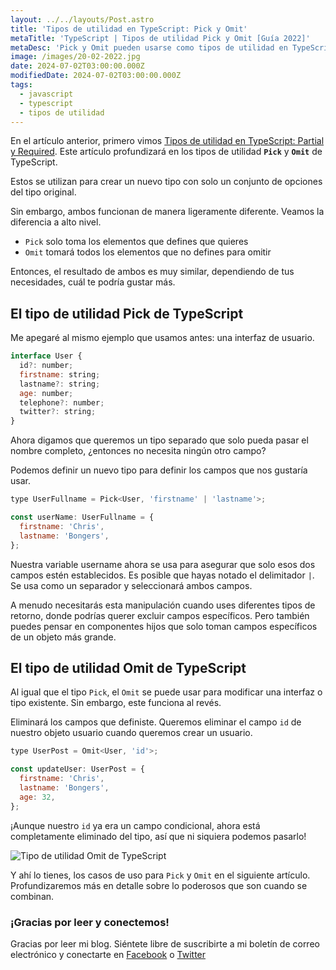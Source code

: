 ```yaml
---
layout: ../../layouts/Post.astro
title: 'Tipos de utilidad en TypeScript: Pick y Omit'
metaTitle: 'TypeScript | Tipos de utilidad Pick y Omit [Guía 2022]'
metaDesc: 'Pick y Omit pueden usarse como tipos de utilidad en TypeScript para modificar tipos o interfaces existentes'
image: /images/20-02-2022.jpg
date: 2024-07-02T03:00:00.000Z
modifiedDate: 2024-07-02T03:00:00.000Z
tags:
  - javascript
  - typescript
  - tipos de utilidad
---
```


En el artículo anterior, primero vimos [Tipos de utilidad en TypeScript: Partial y Required](https://daily-dev-tips.com/posts/typescript-utility-types-partial-and-required/).
Este artículo profundizará en los tipos de utilidad **`Pick`** y **`Omit`** de TypeScript.

Estos se utilizan para crear un nuevo tipo con solo un conjunto de opciones del tipo original.

Sin embargo, ambos funcionan de manera ligeramente diferente. Veamos la diferencia a alto nivel.

- `Pick` solo toma los elementos que defines que quieres
- `Omit` tomará todos los elementos que no defines para omitir

Entonces, el resultado de ambos es muy similar, dependiendo de tus necesidades, cuál te podría gustar más.

## El tipo de utilidad Pick de TypeScript

Me apegaré al mismo ejemplo que usamos antes: una interfaz de usuario.

```js
interface User {
  id?: number;
  firstname: string;
  lastname?: string;
  age: number;
  telephone?: number;
  twitter?: string;
}
```

Ahora digamos que queremos un tipo separado que solo pueda pasar el nombre completo, ¿entonces no necesita ningún otro campo?

Podemos definir un nuevo tipo para definir los campos que nos gustaría usar.

```js
type UserFullname = Pick<User, 'firstname' | 'lastname'>;

const userName: UserFullname = {
  firstname: 'Chris',
  lastname: 'Bongers',
};
```

Nuestra variable username ahora se usa para asegurar que solo esos dos campos estén establecidos.
Es posible que hayas notado el delimitador `|`. Se usa como un separador y seleccionará ambos campos.

A menudo necesitarás esta manipulación cuando uses diferentes tipos de retorno, donde podrías querer excluir campos específicos.
Pero también puedes pensar en componentes hijos que solo toman campos específicos de un objeto más grande.

## El tipo de utilidad Omit de TypeScript

Al igual que el tipo `Pick`, el `Omit` se puede usar para modificar una interfaz o tipo existente.
Sin embargo, este funciona al revés.

Eliminará los campos que definiste.
Queremos eliminar el campo `id` de nuestro objeto usuario cuando queremos crear un usuario.

```js
type UserPost = Omit<User, 'id'>;

const updateUser: UserPost = {
  firstname: 'Chris',
  lastname: 'Bongers',
  age: 32,
};
```

¡Aunque nuestro `id` ya era un campo condicional, ahora está completamente eliminado del tipo, así que ni siquiera podemos pasarlo!

![Tipo de utilidad Omit de TypeScript](https://cdn.hashnode.com/res/hashnode/image/upload/v1644556786814/XEgUklhHB.png)

Y ahí lo tienes, los casos de uso para `Pick` y `Omit` en el siguiente artículo. Profundizaremos más en detalle sobre lo poderosos que son cuando se combinan.

### ¡Gracias por leer y conectemos!

Gracias por leer mi blog. Siéntete libre de suscribirte a mi boletín de correo electrónico y conectarte en [Facebook](https://www.facebook.com/DailyDevTipsBlog) o [Twitter](https://twitter.com/DailyDevTips1)

